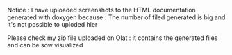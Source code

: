 
Notice : I have uploaded screenshots to the HTML documentation generated with doxygen because :
The number of filed generated is big and it's not possible to uploded hier 

Please check my zip file uploaded on Olat : it contains the generated files and can be sow visualized
